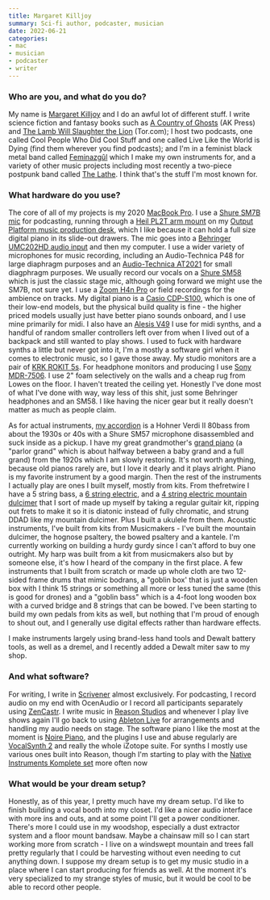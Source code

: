 ```yaml
---
title: Margaret Killjoy
summary: Sci-fi author, podcaster, musician
date: 2022-06-21
categories:
- mac
- musician
- podcaster
- writer
---
```


### Who are you, and what do you do?

My name is [Margaret Killjoy](https://twitter.com/magpiekilljoy "Margaret's Twitter account.") and I do an awful lot of different stuff. I write science fiction and fantasy books such as [A Country of Ghosts](https://www.akpress.org/countryofghosts.html "Margaret's speculative fiction novel.") (AK Press) and [The Lamb Will Slaughter the Lion](https://publishing.tor.com/thelambwillslaughterthelion-margaretkilljoy/9780765397355/ "Margaret's novel.") (Tor.com); I host two podcasts, one called Cool People Who Did Cool Stuff and one called Live Like the World is Dying (find them wherever you find podcasts); and I'm in a feminist black metal band called [Feminazgûl](https://feminazgul.bandcamp.com/ "Margaret's black metal band.") which I make my own instruments for, and a variety of other music projects including most recently a two-piece postpunk band called [The Lathe](https://thelathe.bandcamp.com/ "Margaret's postpunk band."). I think that's the stuff I'm most known for.

### What hardware do you use?

The core of all of my projects is my 2020 [MacBook Pro][macbook-pro]. I use a [Shure SM7B mic][sm7b] for podcasting, running through a [Heil PL2T arm mount][pl-2t] on my [Output Platform music production desk][platform], which I like because it can hold a full size digital piano in its slide-out drawers. The mic goes into a [Behringer UMC202HD audio input][umc202hd] and then my computer. I use a wider variety of microphones for music recording, including an Audio-Technica P48 for large diaphragm purposes and an [Audio-Technica AT2021][at2021] for small diagphragm purposes. We usually record our vocals on a [Shure SM58][sm58] which is just the classic stage mic, although going forward we might use the SM7B, not sure yet. I use a [Zoom H4n Pro][h4n-pro] or field recordings for the ambience on tracks. My digital piano is a [Casio CDP-S100][cdp-s100], which is one of their low-end models, but the physical build quality is fine - the higher priced models usually just have better piano sounds onboard, and I use mine primarily for midi. I also have an [Alesis V49][v49] I use for midi synths, and a handful of random smaller controllers left over from when I lived out of a backpack and still wanted to play shows. I used to fuck with hardware synths a little but never got into it, I'm a mostly a software girl when it comes to electronic music, so I gave those away. My studio monitors are a pair of [KRK ROKIT 5s][rokit-5]. For headphone monitors and producing I use [Sony MDR-7506][mdr-7506]. I use 2" foam selectively on the walls and a cheap rug from Lowes on the floor. I haven't treated the ceiling yet. Honestly I've done most of what I've done with way, way less of this shit, just some Behringer headphones and an SM58. I like having the nicer gear but it really doesn't matter as much as people claim.

As for actual instruments, [my accordion](https://www.instagram.com/p/CSNHOlcnnMA/ "An Instagram video of Margaret playing the accordion.") is a Hohner Verdi II 80bass from about the 1930s or 40s with a Shure SM57 microphone disassembled and suck inside as a pickup. I have my great grandmother's [grand piano](https://www.instagram.com/p/CabE8Rnv6vQ/ "An Instagram video of Margaret playing a parlor grand piano.") (a "parlor grand" which is about halfway between a baby grand and a full grand) from the 1920s which I am slowly restoring. It's not worth anything, because old pianos rarely are, but I love it dearly and it plays alright. Piano is my favorite instrument by a good margin. Then the rest of the instruments I actually play are ones I built myself, mostly from kits. From thefretwire I have a 5 string bass, a [6 string electric](https://www.instagram.com/p/CRcgax2BjZn/ "An Instagram photo of Margaret's home-built electric guitar."), and a [4 string electric mountain dulcimer](https://www.instagram.com/p/CX2dw5QsUor/ "An Instagram photo of Margaret's home-built dulcimer.") that I sort of made up myself by taking a regular guitair kit, ripping out frets to make it so it is diatonic instead of fully chromatic, and strung DDAD like my mountain dulcimer. Plus I built a ukulele from them. Acoustic instruments, I've built from kits from Musicmakers - I've built the mountain dulcimer, the hognose psaltery, the bowed psaltery and a kantele. I'm currently working on building a hurdy gurdy since I can't afford to buy one outright. My harp was built from a kit from musicmakers also but by someone else, it's how I heard of the company in the first place. A few instruments that I built from scratch or made up whole cloth are two 12-sided frame drums that mimic bodrans, a "goblin box' that is just a wooden box with I think 15 strings or something all more or less tuned the same (this is good for drones) and a "goblin bass" which is a 4-foot long wooden box with a curved bridge and 8 strings that can be bowed. I've been starting to build my own pedals from kits as well, but nothing that I'm proud of enough to shout out, and I generally use digital effects rather than hardware effects.

I make instruments largely using brand-less hand tools and Dewalt battery tools, as well as a dremel, and I recently added a Dewalt miter saw to my shop.

### And what software?

For writing, I write in [Scrivener][] almost exclusively. For podcasting, I record audio on my end with OcenAudio or I record all participants separately using [ZenCastr][]. I write music in [Reason Studios][reason] and whenever I play live shows again I'll go back to using [Ableton Live][live] for arrangements and handling my audio needs on stage. The software piano I like the most at the moment is [Noire Piano][noire], and the plugins I use and abuse regularly are [VocalSynth 2][vocalsynth-2] and really the whole iZotope suite. For synths I mostly use various ones built into Reason, though I'm starting to play with the [Native Instruments Komplete set][komplete] more often now

### What would be your dream setup?

Honestly, as of this year, I pretty much have my dream setup. I'd like to finish building a vocal booth into my closet. I'd like a nicer audio interface with more ins and outs, and at some point I'll get a power conditioner. There's more I could use in my woodshop, especially a dust extractor system and a floor mount bandsaw. Maybe a chainsaw mill so I can start working more from scratch - I live on a windswept mountain and trees fall pretty regularly that I could be harvesting without even needing to cut anything down. I suppose my dream setup is to get my music studio in a place where I can start producing for friends as well. At the moment it's very specialized to my strange styles of music, but it would be cool to be able to record other people.

[at2021]: https://www.audio-technica.com/en-us/at2021 "A condenser microphone."
[cdp-s100]: http://web.archive.org/web/20230706214132/https://support.casio.com/global/en/emi/manual/CDP-S100/ "A digital piano."
[h4n-pro]: http://web.archive.org/web/20141218153949/http://zoomcorp.com/ "A digital audio recorder."
[komplete]: http://web.archive.org/web/20230510220321/https://www.native-instruments.com/en/catalog/komplete/ "An instruments and sound effect collection."
[live]: https://www.ableton.com/en/live/ "Musical creation software."
[macbook-pro]: https://www.apple.com/macbook-pro/ "A laptop."
[mdr-7506]: http://web.archive.org/web/20230522193817/https://www.amazon.com/Sony-MDR7506-Professional-Diaphragm-Headphone/dp/B000AJIF4E "Studio-quality headphones."
[noire]: https://www.native-instruments.com/en/products/komplete/keys/noire/ "A software piano."
[pl-2t]: https://heilsound.com/product/pl2t/ "A microphone boom arm."
[platform]: https://output.com/resources/studio-gear "A desk designed for musical equipment."
[reason]: http://web.archive.org/web/20230718002423/https://reasonstudios.com/ "A virtual studio rack for creating music."
[rokit-5]: https://www.krkmusic.com/krk-studio-monitor-speakers/rokit/rokit-5.html "Studio monitors."
[scrivener]: http://web.archive.org/web/20190626125457/http://www.literatureandlatte.com:80/scrivener.php? "A Mac text editor aimed at writers."
[sm58]: http://web.archive.org/web/20190411150950/https://www.shure.com/americas/products/microphones/sm/sm58-vocal-microphone "A vocal microphone."
[sm7b]: http://web.archive.org/web/20190411150954/http://www.shure.com/americas/products/microphones/sm/sm7b-vocal-microphone "A dynamic microphone."
[umc202hd]: https://www.behringer.com/product.html?modelCode=P0BJZ "A USB audio interface."
[v49]: https://www.alesis.com/products/view/v49 "A MIDI keyboard."
[vocalsynth-2]: https://www.izotope.com/en/products/vocalsynth.html "An audio plugin for working with voices."
[zencastr]: https://zencastr.com/ "A service for recording audio."
